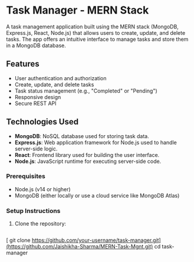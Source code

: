 # Task Manager - MERN Stack

A task management application built using the MERN stack (MongoDB, Express.js, React, Node.js) that allows users to create, update, and delete tasks. The app offers an intuitive interface to manage tasks and store them in a MongoDB database.

## Features
- User authentication and authorization
- Create, update, and delete tasks
- Task status management (e.g., "Completed" or "Pending")
- Responsive design
- Secure REST API

## Technologies Used
- **MongoDB**: NoSQL database used for storing task data.
- **Express.js**: Web application framework for Node.js used to handle server-side logic.
- **React**: Frontend library used for building the user interface.
- **Node.js**: JavaScript runtime for executing server-side code.

### Prerequisites
- Node.js (v14 or higher)
- MongoDB (either locally or use a cloud service like MongoDB Atlas)

### Setup Instructions

1. Clone the repository:
   ```bash
  [ git clone https://github.com/your-username/task-manager.git](https://github.com/Jaishikha-Sharma/MERN-Task-Mgnt.git)
   cd task-manager
